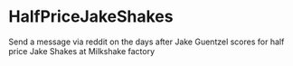 # HalfPriceJakeShakes
Send a message via reddit on the days after Jake Guentzel scores for half price Jake Shakes at Milkshake factory

